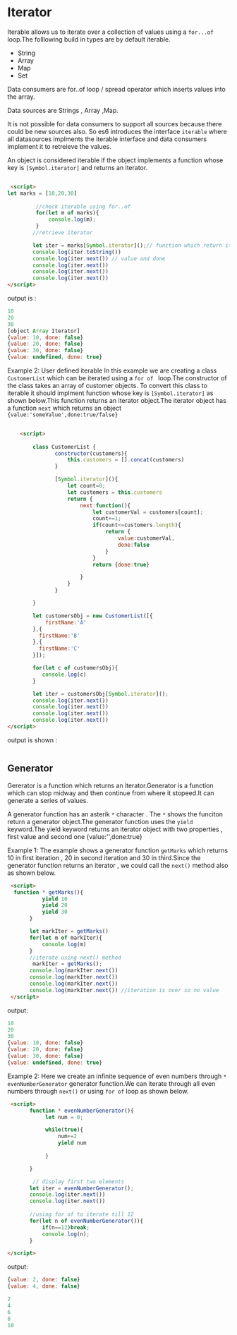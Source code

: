 # Iterator

<!-- 
https://www.freecodecamp.org/news/demystifying-es6-iterables-iterators-4bdd0b084082/ -->

Iterable allows us to iterate over a collection of values using a `for...of` loop.The folllowing build in types are by default iterable.
- String
- Array
- Map
- Set
  
Data consumers are for..of loop / spread operator which inserts values into the array.

Data sources are  Strings , Array ,Map.

It is not possible for data consumers to support all sources because there could be new sources also. So es6 introduces the interface `iterable` where all datasources implments the iterable interface and data consumers implement it to retreieve the values.

An object is considered iterable if the object implements a function whose key is `[Symbol.iterator]` and returns an iterator.

```html

 <script>
let marks = [10,20,30]
              
         //check iterable using for..of
         for(let m of marks){
             console.log(m);
         }
        //retrieve iterator

        let iter = marks[Symbol.iterator]();// function which return iterator and key is Symbol.iterator
        console.log(iter.toString())
        console.log(iter.next()) // value and done
        console.log(iter.next())
        console.log(iter.next())
        console.log(iter.next())
</script>
```
output is :

```js
10
20
30
[object Array Iterator]
{value: 10, done: false}
{value: 20, done: false}
{value: 30, done: false}
{value: undefined, done: true}
```


Example 2: User defined iterable
In this example we are creating a class `CustomerList` which can be iterated using a `for of ` loop.The constructor of the class takes an array of customer objects. To convert this class to iterable it should implment function whose key is `[Symbol.iterator]`  as shown below.This function returns an iterator object.The iterator object has a function `next` which returns an object `{value:'someValue',done:true/false}`

```html
 
    <script>
         
        class CustomerList {
               constructor(customers){
                   this.customers = [].concat(customers)
               }

               [Symbol.iterator](){
                   let count=0;
                   let customers = this.customers
                   return {
                       next:function(){
                           let customerVal = customers[count];
                           count+=1;
                           if(count<=customers.length){
                               return {
                                   value:customerVal,
                                   done:false
                               }
                           }
                           return {done:true}

                       }
                   }
               }

        }

        let customersObj = new CustomerList([{
            firstName:'A'
        },{
          firstName:'B'
        },{
          firstName:'C'
        }]);

        for(let c of customersObj){
           console.log(c)
        }

        let iter = customersObj[Symbol.iterator]();
        console.log(iter.next())
        console.log(iter.next())
        console.log(iter.next())
        console.log(iter.next())
</script>
```

output is shown :

```js

```

## Generator

Gererator is a function which returns an iterator.Generator is a function which can stop midway and then continue from where it stopeed.It can generate a series of values.

A generator function has an asterik `*` character . The `*` shows the funciton return a generator object.The generator function uses the `yield` keyword.The yield keyword returns an iterator object with two properties , first value and second one  {value:'',done:true}


Example 1: The example shows a generator function `getMarks` which returns 10 in first iteration , 20 in second iteration and 30 in third.Since the generator function returns an iterator , we could call the `next()` method also as shown below.

```html
 <script>
  function * getMarks(){
           yield 10
           yield 20
           yield 30
       }    

       let markIter = getMarks()
       for(let m of markIter){
           console.log(m)
       }
       //iterate using next() method
        markIter = getMarks();
       console.log(markIter.next())
       console.log(markIter.next())
       console.log(markIter.next())
       console.log(markIter.next()) //iteration is over so no value
 </script>
```

output:

```js
10
20
30
{value: 10, done: false}
{value: 20, done: false}
{value: 30, done: false}
{value: undefined, done: true}
```

Example 2: Here we create an infinite sequence of even numbers through `* evenNumberGenerator` generator function.We can iterate through all even numbers through `next()` or using `for of` loop as shown below.


```html
 <script>
       function * evenNumberGenerator(){
            let num = 0;

            while(true){
                num+=2
                yield num
               
            }

       }

        // display first two elements 
       let iter = evenNumberGenerator();
       console.log(iter.next())
       console.log(iter.next())
       
       //using for of to iterate till 12
       for(let n of evenNumberGenerator()){
           if(n==12)break;
           console.log(n);
       }

</script>

```

output:

```js
{value: 2, done: false}
{value: 4, done: false}

2
4
6
8
10

```